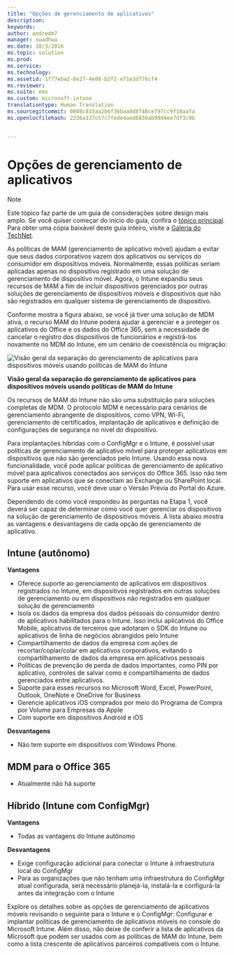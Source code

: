 ```yaml
---
title: "Opções de gerenciamento de aplicativos"
description: 
keywords: 
author: andredm7
manager: swadhwa
ms.date: 10/3/2016
ms.topic: solution
ms.prod: 
ms.service: 
ms.technology: 
ms.assetid: 1f77eba2-8e27-4e08-b2f2-e71e3d776cf4
ms.reviewer: 
ms.suite: ems
ms.custom: microsoft-intune
translationtype: Human Translation
ms.sourcegitcommit: 0808c833aa2b6f36baa8d8f48ce797cc9f18aafa
ms.openlocfilehash: 2236a337c57c7fede4aed6830ab99d4ee7df3c9b


---
```


# Opções de gerenciamento de aplicativos

>[!NOTE]
>Este tópico faz parte de um guia de considerações sobre design mais amplo. Se você quiser começar do início do guia, confira o [tópico principal](mdm-design-considerations-guide.md). Para obter uma cópia baixável deste guia inteiro, visite a [Galeria do TechNet](https://gallery.technet.microsoft.com/Mobile-Device-Management-7d401582).

As políticas de MAM (gerenciamento de aplicativo móvel) ajudam a evitar que seus dados corporativos vazem dos aplicativos ou serviços do consumidor em dispositivos móveis. Normalmente, essas políticas seriam aplicadas apenas no dispositivo registrado em uma solução de gerenciamento de dispositivo móvel. Agora, o Intune expandiu seus recursos de MAM a fim de incluir dispositivos gerenciados por outras soluções de gerenciamento de dispositivos móveis e dispositivos que não são registrados em qualquer sistema de gerenciamento de dispositivo.

Conforme mostra a figura abaixo, se você já tiver uma solução de MDM ativa, o recurso MAM do Intune poderá ajudar a gerenciar e a proteger os aplicativos do Office e os dados do Office 365, sem a necessidade de cancelar o registro dos dispositivos de funcionários e registrá-los novamente no MDM do Intune, em um cenário de coexistência ou migração:

![Visão geral da separação do gerenciamento de aplicativos para dispositivos móveis usando políticas de MAM do Intune](./media/Intune_without_enrollment.png)

**Visão geral da separação do gerenciamento de aplicativos para dispositivos móveis usando políticas de MAM do Intune**

Os recursos de MAM do Intune não são uma substituição para soluções completas de MDM. O protocolo MDM é necessário para cenários de gerenciamento abrangente de dispositivos, como VPN, Wi-Fi, gerenciamento de certificados, implantação de aplicativos e definição de configurações de segurança no nível do dispositivo.

Para implantações híbridas com o ConfigMgr e o Intune, é possível usar políticas de gerenciamento de aplicativo móvel para proteger aplicativos em dispositivos que não são gerenciados pelo Intune. Usando essa nova funcionalidade, você pode aplicar políticas de gerenciamento de aplicativo móvel para aplicativos conectados aos serviços do Office 365. Isso não tem suporte em aplicativos que se conectam ao Exchange ou SharePoint local. Para usar esse recurso, você deve usar o Versão Prévia do Portal do Azure.

Dependendo de como você respondeu às perguntas na Etapa 1, você deverá ser capaz de determinar como você quer gerenciar os dispositivos na solução de gerenciamento de dispositivos móveis. A lista abaixo mostra as vantagens e desvantagens de cada opção de gerenciamento de aplicativo.

## Intune (autônomo)

**Vantagens**

- Oferece suporte ao gerenciamento de aplicativos em dispositivos registrados no Intune, em dispositivos registrados em outras soluções de gerenciamento ou em dispositivos não registrados em qualquer solução de gerenciamento
- Isola os dados da empresa dos dados pessoais do consumidor dentro de aplicativos habilitados para o Intune. Isso inclui aplicativos do Office Mobile, aplicativos de terceiros que adotaram o SDK do Intune ou aplicativos de linha de negócios abrangidos pelo Intune
- Compartilhamento de dados da empresa com ações de recortar/copiar/colar em aplicativos corporativos, evitando o compartilhamento de dados da empresa em aplicativos pessoais
- Políticas de prevenção de perda de dados importantes, como PIN por aplicativo, controles de salvar como e compartilhamento de dados gerenciados entre aplicativos.
- Suporte para esses recursos no Microsoft Word, Excel, PowerPoint, Outlook, OneNote e OneDrive for Business
- Gerencie aplicativos iOS comprados por meio do Programa de Compra por Volume para Empresas da Apple
- Com suporte em dispositivos Android e iOS

**Desvantagens**

- Não tem suporte em dispositivos com Windows Phone.

## MDM para o Office 365

- Atualmente não há suporte

## Híbrido (Intune com ConfigMgr)

**Vantagens**

- Todas as vantagens do Intune autônomo

**Desvantagens**

- Exige configuração adicional para conectar o Intune à infraestrutura local do ConfigMgr
- Para as organizações que não tenham uma infraestrutura do ConfigMgr atual configurada, será necessário planejá-la, instalá-la e configurá-la antes da integração com o Intune

Explore os detalhes sobre as opções de gerenciamento de aplicativos móveis revisando o seguinte para o Intune e o ConfigMgr: Configurar e implantar políticas de gerenciamento de aplicativos móveis no console do Microsoft Intune. Além disso, não deixe de conferir a lista de aplicativos da Microsoft que podem ser usados com as políticas de MAM do Intune, bem como a lista crescente de aplicativos parceiros compatíveis com o Intune.



<!--HONumber=Oct16_HO1-->


